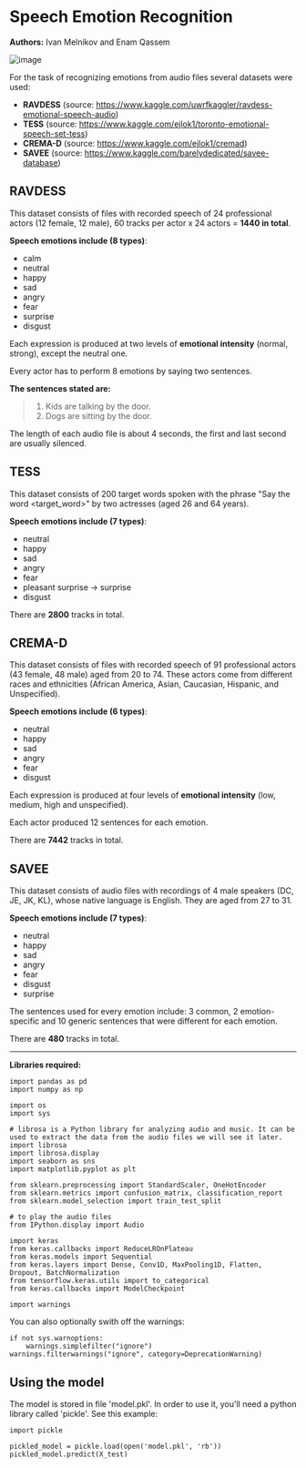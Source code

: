 # Speech Emotion Recognition

**Authors:**
Ivan Melnikov and Enam Qassem

![image](https://user-images.githubusercontent.com/56500870/144304551-8f379c94-ffef-4c7b-8dbc-e9670c8df75f.png)


For the task of recognizing emotions from audio files several datasets were used:
- **RAVDESS** (source: https://www.kaggle.com/uwrfkaggler/ravdess-emotional-speech-audio)
- **TESS** (source: https://www.kaggle.com/ejlok1/toronto-emotional-speech-set-tess)
- **CREMA-D** (source: https://www.kaggle.com/ejlok1/cremad)
- **SAVEE** (source: https://www.kaggle.com/barelydedicated/savee-database)

**RAVDESS**
----
This dataset consists of files with recorded speech of 24 professional actors (12 female, 12 male), 60 tracks per actor x 24 actors = **1440 in total**.

**Speech emotions include (8 types)**:
- calm
- neutral
- happy
- sad
- angry
- fear
- surprise
- disgust

Each expression is produced at two levels of **emotional intensity** (normal, strong), except the neutral one.

Every actor has to perform 8 emotions by saying two sentences. 

**The sentences stated are:**
>1. Kids are talking by the door.
>2. Dogs are sitting by the door.

The length of each audio file is about 4 seconds, the first and last second are usually silenced.

**TESS**
----
This dataset consists of 200 target words spoken with the phrase "Say the word <target_word>" by two actresses (aged 26 and 64 years).

**Speech emotions include (7 types)**:
- neutral
- happy
- sad
- angry
- fear
- pleasant surprise -> surprise
- disgust

There are **2800** tracks in total.

**CREMA-D**
----
This dataset consists of files with recorded speech of 91 professional actors (43 female, 48 male) aged from 20 to 74.
These actors come from different races and ethnicities (African America, Asian, Caucasian, Hispanic, and Unspecified).

**Speech emotions include (6 types)**:
- neutral
- happy
- sad
- angry
- fear
- disgust

Each expression is produced at four levels of **emotional intensity** (low, medium, high and unspecified).

Each actor produced 12 sentences for each emotion. 

There are **7442** tracks in total.

**SAVEE**
----
This dataset consists of audio files with recordings of 4 male speakers (DC, JE, JK, KL), whose native language is English.
They are aged from 27 to 31.

**Speech emotions include (7 types)**:
- neutral
- happy
- sad
- angry
- fear
- disgust
- surprise

The sentences used for every emotion include: 3 common, 2 emotion-specific and 10 generic sentences that were different for each emotion.

There are **480** tracks in total.

----
**Libraries required:**
```
import pandas as pd
import numpy as np

import os
import sys

# librosa is a Python library for analyzing audio and music. It can be used to extract the data from the audio files we will see it later.
import librosa
import librosa.display
import seaborn as sns
import matplotlib.pyplot as plt

from sklearn.preprocessing import StandardScaler, OneHotEncoder
from sklearn.metrics import confusion_matrix, classification_report
from sklearn.model_selection import train_test_split

# to play the audio files
from IPython.display import Audio

import keras
from keras.callbacks import ReduceLROnPlateau
from keras.models import Sequential
from keras.layers import Dense, Conv1D, MaxPooling1D, Flatten, Dropout, BatchNormalization
from tensorflow.keras.utils import to_categorical
from keras.callbacks import ModelCheckpoint

import warnings
```
You can also optionally swith off the warnings:
```
if not sys.warnoptions:
    warnings.simplefilter("ignore")
warnings.filterwarnings("ignore", category=DeprecationWarning) 
```
**Using the model**
----
The model is stored in file 'model.pkl'.
In order to use it, you'll need a python library called 'pickle'. See this example:
```
import pickle

pickled_model = pickle.load(open('model.pkl', 'rb'))
pickled_model.predict(X_test)
```
